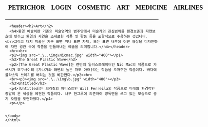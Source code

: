 <!DOCTYPE html>
<html>
  <head>
    <meta charset="utf-8">
     <link href="art.css" rel="stylesheet" type="text/css" />
     <style media="screen">
       * {margin: 0px;}
.nav {display: flex;height: 80px;align-items: center;border-bottom: solid 1px; color: black; font-family: montserrat;font-size: 20px; font-weight: 700;}
.nav-left-items {margin-right: auto;display: flex;}
.nav-right-items {margin-left: auto;display: flex;}
.nav-item {margin-left: 10px; margin-right: 10px;}
.nav a:link, a:visited {color: black;text-decoration: none;}
.nav a:hover {color: lightgrey;transition: 0.5s;}
header {text-align: center; padding: 150px; height: 300px; margin: 10px; background: url("../img/desert2.jpg"); background-repeat: no-repeat; background-size: cover;}
h2 {font-family:'Times New Roman', Gerogia, serif; color: white; font-size: 40px;}
h4 {padding: 30px; font-family: 'Gill Sans', 'Gill Sans MT', Calibri, 'Trebuchet MS', sans-serif; font-size: 14px; color: white;}
h3 {border-style: inset; padding: 10px; width: 200px; font-family: 'Times New Roman', Times, serif; color: grey; text-decoration: underline;}
body {background: linear-gradient(#);}
p2 {padding: 10px; color: black; font-family: 'Gill Sans', 'Gill Sans MT', Calibri, 'Trebuchet MS', sans-serif;}
p4 {padding: 10px; color: black; font-family: 'Gill Sans', 'Gill Sans MT', Calibri, 'Trebuchet MS', sans-serif;}
img {width: 50%; padding: 10px; display: block;}
     </style>
    <title></title>
    </head>
    <body>
      <nav class="nav">
      <div class="nav-left-items">
        <div class="nav-item"><a href="https://Petrichor.boreas.repl.co" >PETRICHOR</a></div>
        <div class="nav-item"><a href="../login/login.html">LOGIN</a></div>
      </div>
      <div class="nav-right-items">
        <div class="nav-item"><a href="../cosmetic/cosmetic.html">COSMETIC</a></div>
        <div class="nav-item"><a href="../art/art.html">ART</a></div>
        <div class="nav-item"><a href="../medicine/medicine.html">MEDICINE</a></div>
        <div class="nav-item"><a href="../airlines/airlines.html">AIRLINES</a></div>
      </div>
    </nav>

      <header><h2>Art</h2>
      <h4>환경 예술이란 기존의 미술영역의 범주안에서 미술가의 관심범위를 환경보존과 자연보호에 맞추고 환경과 자연을 소재로한 작품 및 활동 등을 포괄적으로 수용하는 것입니다. <br>그리고 대지 미술은 지구 표면 위나 표면 자체, 또는 표면 내부에 어떤 형상을 디자인하여 자연 경관 속에 작품을 만들어내는 예술을 의미합니다.</h4></header>
      <hr><br>
      <p1><img src=".\..\img\Nicmac.jpg" width="400"></p1>
      <h3>The Great Plastic Wave</h3>
      <p2>[The Great Plastic Wave]는 런던의 일러스트레이터인 Nic Mac의 작품으로 가쓰시가 호쿠사이의 [가나가와 해변의 높은 파도 아래]라는 작품을 오마주한 작품이다. 바다에 플라스틱 쓰레기를 버리는 것을 비판한다.</p2><br>
      <br><p3><img src=".\..\img\b.jpg" width="400"></p3>
      <h3>Untitled</h3>
      <p4>[Untitled]는 브라질의 아티스트인 Will Ferreila의 작품으로 미래의 환경적인 종말이 온 세상을 예견한 작품이다. 나무 한그루에 의존하여 방독면을 쓰고 있는 모습으로 공기 오염을 포현하였다.</p4>
      <p></p>


    </body>
    </html>
